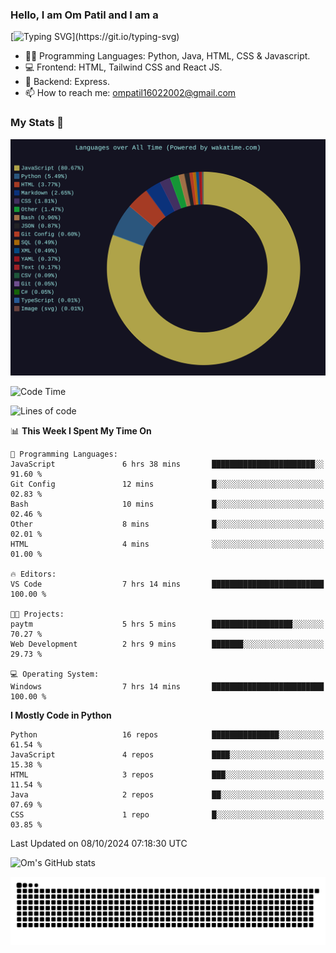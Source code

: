<h3> Hello, I am Om Patil and I am a</h3>

[![Typing SVG](https://readme-typing-svg.demolab.com?font=Fira+Code&pause=1000&color=00F7F6&random=false&width=435&lines=Python+Developer;Full+Stack+Developer;Java+Developmer;Data+Scientist;Machine+Learning+Engineer;Data+Analyst;Python+Developer;)](https://git.io/typing-svg)


- 👨‍💻 Programming Languages: Python, Java, HTML, CSS & Javascript. 
- 💻 Frontend: HTML, Tailwind CSS and React JS.
- 🦄 Backend: Express.
- 📫 How to reach me: ompatil16022002@gmail.com

<h3>My Stats 💯</h3>

<img src="wakatime-stats.svg" alt="Wakatime Stats" width="600"/>

<!--  [![Top Langs](https://github-readme-stats.vercel.app/api/top-langs/?username=9OmP&layout=compact&theme=radical)](https://github.com/anuraghazra/github-readme-stats) -->

<!--START_SECTION:waka-->
![Code Time](http://img.shields.io/badge/Code%20Time-50%20hrs%2015%20mins-blue)

![Lines of code](https://img.shields.io/badge/From%20Hello%20World%20I%27ve%20Written-1.5%20million%20lines%20of%20code-blue)

📊 **This Week I Spent My Time On** 

```text
💬 Programming Languages: 
JavaScript               6 hrs 38 mins       ███████████████████████░░   91.60 % 
Git Config               12 mins             █░░░░░░░░░░░░░░░░░░░░░░░░   02.83 % 
Bash                     10 mins             █░░░░░░░░░░░░░░░░░░░░░░░░   02.46 % 
Other                    8 mins              █░░░░░░░░░░░░░░░░░░░░░░░░   02.01 % 
HTML                     4 mins              ░░░░░░░░░░░░░░░░░░░░░░░░░   01.00 % 

🔥 Editors: 
VS Code                  7 hrs 14 mins       █████████████████████████   100.00 % 

🐱‍💻 Projects: 
paytm                    5 hrs 5 mins        ██████████████████░░░░░░░   70.27 % 
Web Development          2 hrs 9 mins        ███████░░░░░░░░░░░░░░░░░░   29.73 % 

💻 Operating System: 
Windows                  7 hrs 14 mins       █████████████████████████   100.00 % 
```

**I Mostly Code in Python** 

```text
Python                   16 repos            ███████████████░░░░░░░░░░   61.54 % 
JavaScript               4 repos             ████░░░░░░░░░░░░░░░░░░░░░   15.38 % 
HTML                     3 repos             ███░░░░░░░░░░░░░░░░░░░░░░   11.54 % 
Java                     2 repos             ██░░░░░░░░░░░░░░░░░░░░░░░   07.69 % 
CSS                      1 repo              █░░░░░░░░░░░░░░░░░░░░░░░░   03.85 % 
```




 Last Updated on 08/10/2024 07:18:30 UTC
<!--END_SECTION:waka-->

![Om's GitHub stats](https://github-readme-stats.vercel.app/api?username=9OmP&show_icons=true&theme=radical)

![snake gif](https://github.com/9OmP/9OmP/blob/output/github-contribution-grid-snake-dark.svg)


